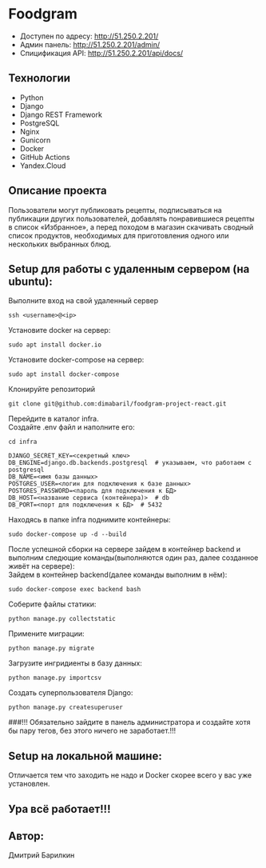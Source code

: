 # Foodgram
- Доступен по адресу: http://51.250.2.201/
- Админ панель: http://51.250.2.201/admin/
- Спицификация API: http://51.250.2.201/api/docs/

## Технологии
- Python
- Django
- Django REST Framework
- PostgreSQL
- Nginx
- Gunicorn
- Docker
- GitHub Actions
- Yandex.Cloud

## Описание проекта
Пользователи могут публиковать рецепты, подписываться на публикации других пользователей, добавлять понравившиеся рецепты в список «Избранное», а перед походом в магазин скачивать сводный список продуктов, необходимых для приготовления одного или нескольких выбранных блюд.

## Setup для работы с удаленным сервером (на ubuntu):
Выполните вход на свой удаленный сервер
```
ssh <username>@<ip>
```
Установите docker на сервер:
```
sudo apt install docker.io 
```
Установите docker-compose на сервер:
```
sudo apt install docker-compose
```
Клонируйте репозиторий
```
git clone git@github.com:dimabaril/foodgram-project-react.git
```
Перейдите в каталог infra.   
Cоздайте .env файл и наполните его:
```
cd infra
```
```
DJANGO_SECRET_KEY=<секретный ключ>
DB_ENGINE=django.db.backends.postgresql  # указываем, что работаем с postgresql
DB_NAME=<имя базы данных>
POSTGRES_USER=<логин для подключения к базе данных>
POSTGRES_PASSWORD=<пароль для подключения к БД>
DB_HOST=<название сервиса (контейнера)>  # db
DB_PORT=<порт для подключения к БД>  # 5432
```
  
Находясь в папке infra поднимите контейнеры:
```
sudo docker-compose up -d --build
```
После успешной сборки на сервере зайдем в контейнер backend и выполним следющие команды(выполняются один раз, далее созданное живёт на сервере):  
Зайдем в контейнер backend(далее команды выполним в нём):
```
sudo docker-compose exec backend bash
```
Соберите файлы статики:
```
python manage.py collectstatic
```
Примените миграции:
```
python manage.py migrate
```
Загрузите ингридиенты в базу данных:  
```
python manage.py importcsv
```
Создать суперпользователя Django:
```
python manage.py createsuperuser
```
###!!! Обязательно зайдите в панель администратора и создайте хотя бы пару тегов, без этого ничего не заработает.!!!
## Setup на локальной машине:
Отличается тем что заходить не надо и Docker скорее всего у вас уже установлен.
## Ура всё работает!!!
## Автор:
Дмитрий Барилкин


